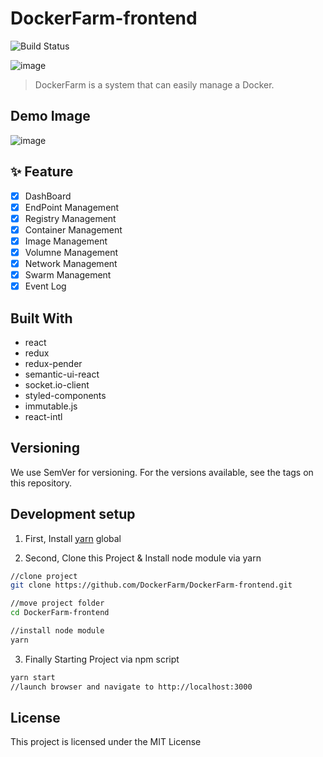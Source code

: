 # DockerFarm-frontend

![Build Status](http://jenkins.dockerfarm.io/buildStatus/icon?job=DockerFarm-frontend/master)

![image](https://user-images.githubusercontent.com/2585676/45164345-3824ac00-b22d-11e8-8582-f401e7b9dca8.png)

> DockerFarm is a system that can easily manage a Docker.

## Demo Image
![image](https://user-images.githubusercontent.com/2585676/47604376-f3024680-da33-11e8-8ea5-7dcae9eee3cb.png)


## ✨ Feature

- [x] DashBoard
- [x] EndPoint Management
- [x] Registry Management
- [x] Container Management
- [x] Image Management
- [x] Volumne Management
- [x] Network Management
- [x] Swarm Management
- [x] Event Log

## Built With

* react
* redux
* redux-pender
* semantic-ui-react
* socket.io-client
* styled-components
* immutable.js
* react-intl

## Versioning
We use SemVer for versioning. For the versions available, see the tags on this repository.

## Development setup
1. First, Install [yarn](https://yarnpkg.com/en/) global


2. Second, Clone this Project & Install node module via yarn

```sh
//clone project
git clone https://github.com/DockerFarm/DockerFarm-frontend.git

//move project folder
cd DockerFarm-frontend

//install node module
yarn
```

3. Finally Starting Project via npm script

```sh
yarn start
//launch browser and navigate to http://localhost:3000
```

## License

This project is licensed under the MIT License
